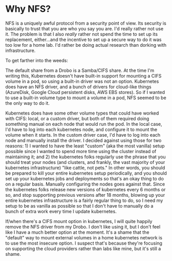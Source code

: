 # Why NFS?

NFS is a uniquely awful protocol from a security point of view. Its security is basically
to trust that you are who you say you are. I'd really rather not use it. The problem is that 
I also *really* rather not spend the time to set up its replacement, either...and the incentive
to set up a secure way to do it was too low for a home lab. I'd rather be doing actual research 
than dorking with infrastructure. 

To get farther into the weeds:

The default share from a Drobo is a Samba/CIFS share. At the time I'm writing this, Kubernetes doesn't have built-in 
support for mounting a CIFS volume in a pod, so using a built-in driver was not an option. Kubernetes does have an NFS 
driver, and a bunch of drivers for cloud-like things (AzureDisk, Google Cloud persistent disks, AWS EBS stores). So if I
wanted to use a built-in volume type to mount a volume in a pod, NFS seemed to be the only way to do it.

Kubernetes does have some other volume types that could have worked with CIFS: local, or a custom driver, but both of them 
required doing something manual on each node that would run the pod. In the local case, I'd have to log into each 
kubernetes node, and configure it to mount the volume when it starts. In the custom driver case, I'd have to log into 
each node and manually install the driver. I decided against using those for two reasons: 1) I wanted to have the least 
"custom" (aka the most vanilla) setup possible since I wanted to spend more time using the cluster instead of 
maintaining it; and 2) the kubernetes folks regularly use the phrase that you should treat your nodes (and clusters, and 
frankly, the vast majority of your kubernetes infrastructure) "like cattle, not pets." In other words, you should be 
prepared to kill your entire kubernetes setup periodically, and you should set up your kubernetes jobs and deployments 
so that's an okay thing to do on a regular basis. Manually configuring the nodes goes against that. Since the 
kubernetes folks release new versions of kubernetes every 6 months or so, and stop supporting previous versions after
18 months, blowing up your entire kubernetes infrastructure is a fairly regular thing to do, so I need my setup to be
as vanilla as possible so that I don't have to manually do a bunch of extra work every time I update kubernetes.

If/when there's a CIFS mount option in kubernetes, I will quite happily remove the NFS driver from my Drobo. I don't 
like using it, but I don't feel like I have a much better option at the moment. It's a shame that the "default" way to 
mount external volumes in a home kubernetes network is to use the most insecure option. I suspect that's because 
they're focusing on supporting the cloud providers rather than labs like mine, but it's still a shame.